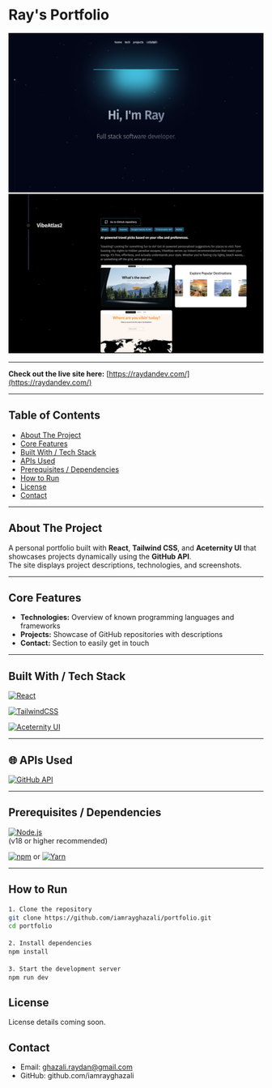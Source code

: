 # Ray's Portfolio

[![Home Page](screenshots/home.png)](screenshots/home.png)
[![Projects Page](screenshots/projects.png)](screenshots/projects.png)

---

**Check out the live site here:** [https://raydandev.com/](https://raydandev.com/)

---

## Table of Contents

- [About The Project](#about-the-project)
- [Core Features](#core-features)
- [Built With / Tech Stack](#built-with--tech-stack)
- [APIs Used](#-apis-used)
- [Prerequisites / Dependencies](#prerequisites--dependencies)
- [How to Run](#how-to-run)
- [License](#license)
- [Contact](#contact)

---

## About The Project

A personal portfolio built with **React**, **Tailwind CSS**, and **Aceternity UI** that showcases projects dynamically using the **GitHub API**.  
The site displays project descriptions, technologies, and screenshots.

---

## Core Features

- **Technologies:** Overview of known programming languages and frameworks  
- **Projects:** Showcase of GitHub repositories with descriptions  
- **Contact:** Section to easily get in touch  

---

## Built With / Tech Stack

  [![React](https://img.shields.io/badge/React-61DAFB?logo=react&logoColor=white&style=for-the-badge)](https://react.dev/)
  
  [![TailwindCSS](https://img.shields.io/badge/TailwindCSS-06B6D4?logo=tailwindcss&logoColor=white&style=for-the-badge)](https://tailwindcss.com/)
  
  [![Aceternity UI](https://img.shields.io/badge/Aceternity%20UI-000000?style=for-the-badge)](https://ui.aceternity.com/)

---

## 🌐 APIs Used

[![GitHub API](https://img.shields.io/badge/GitHub%20API-181717?logo=github&logoColor=white&style=for-the-badge)](https://docs.github.com/en/rest)

---

## Prerequisites / Dependencies

  [![Node.js](https://img.shields.io/badge/Node.js-339933?logo=nodedotjs&logoColor=white&style=for-the-badge)](https://nodejs.org/en)  
  (v18 or higher recommended)  
  
  [![npm](https://img.shields.io/badge/npm-CB3837?logo=npm&logoColor=white&style=for-the-badge)](https://www.npmjs.com/) 
  or 
  [![Yarn](https://img.shields.io/badge/Yarn-2C8EBB?logo=yarn&logoColor=white&style=for-the-badge)](https://yarnpkg.com/)

---

## How to Run

```bash
1. Clone the repository
git clone https://github.com/iamrayghazali/portfolio.git
cd portfolio

2. Install dependencies
npm install

3. Start the development server
npm run dev
```

## License

License details coming soon.

## Contact
- Email: ghazali.raydan@gmail.com
- GitHub: github.com/iamrayghazali
